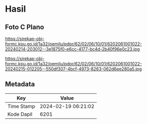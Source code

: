 # Hasil

## Foto C Plano

https://sirekap-obj-formc.kpu.go.id/1a32/pemilu/pdpr/62/02/06/10/01/6202061001022-20240214-203012--3e1875f0-e6cc-4177-bc4d-2b40f96e0c23.jpg

https://sirekap-obj-formc.kpu.go.id/1a32/pemilu/pdpr/62/02/06/10/01/6202061001022-20240215-012205--550df307-4bcf-4973-8263-062d6ee280a5.jpg


## Metadata

| Key        | Value               |
| ---------- | ------------------- |
| Time Stamp | 2024-02-19 06:21:02 |
| Kode Dapil | 6201                |



